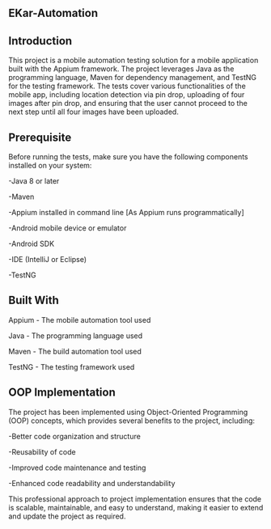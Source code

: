 EKar-Automation
---------------
Introduction
------------
This project is a mobile automation testing solution for a mobile application built with the Appium framework. The project leverages Java as the programming language, Maven for dependency management, and TestNG for the testing framework. The tests cover various functionalities of the mobile app, including location detection via pin drop, uploading of four images after pin drop, and ensuring that the user cannot proceed to the next step until all four images have been uploaded.

Prerequisite
------------

Before running the tests, make sure you have the following components installed on your system:

-Java 8 or later

-Maven

-Appium installed in command line [As Appium runs programmatically]

-Android mobile device or emulator

-Android SDK

-IDE (IntelliJ or Eclipse)

-TestNG

Built With
-----------
Appium - The mobile automation tool used

Java - The programming language used

Maven - The build automation tool used

TestNG - The testing framework used


OOP Implementation
-------------------

The project has been implemented using Object-Oriented Programming (OOP) concepts, which provides several benefits to the project, including:

-Better code organization and structure

-Reusability of code

-Improved code maintenance and testing

-Enhanced code readability and understandability

This professional approach to project implementation ensures that the code is scalable, maintainable, and easy to understand, making it easier to extend and update the project as required.
